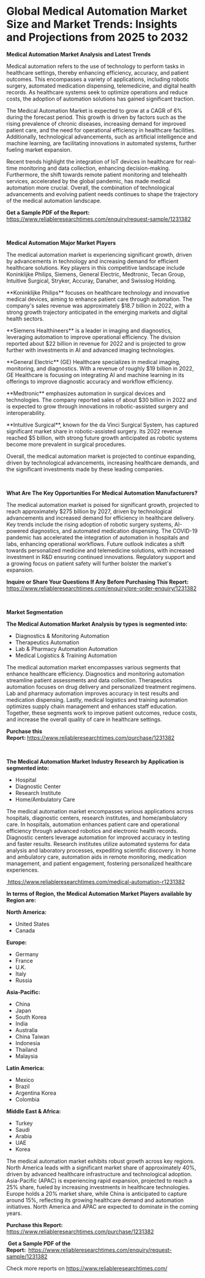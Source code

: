 <p><h1>Global Medical Automation Market Size and Market Trends: Insights and Projections from 2025 to 2032</h1></p><p><strong>Medical Automation Market Analysis and Latest Trends</strong></p>
<p><p>Medical automation refers to the use of technology to perform tasks in healthcare settings, thereby enhancing efficiency, accuracy, and patient outcomes. This encompasses a variety of applications, including robotic surgery, automated medication dispensing, telemedicine, and digital health records. As healthcare systems seek to optimize operations and reduce costs, the adoption of automation solutions has gained significant traction.</p><p>The Medical Automation Market is expected to grow at a CAGR of 6% during the forecast period. This growth is driven by factors such as the rising prevalence of chronic diseases, increasing demand for improved patient care, and the need for operational efficiency in healthcare facilities. Additionally, technological advancements, such as artificial intelligence and machine learning, are facilitating innovations in automated systems, further fueling market expansion.</p><p>Recent trends highlight the integration of IoT devices in healthcare for real-time monitoring and data collection, enhancing decision-making. Furthermore, the shift towards remote patient monitoring and telehealth services, accelerated by the global pandemic, has made medical automation more crucial. Overall, the combination of technological advancements and evolving patient needs continues to shape the trajectory of the medical automation landscape.</p></p>
<p><strong>Get a Sample PDF of the Report:&nbsp;</strong> <a href="https://www.reliableresearchtimes.com/enquiry/request-sample/1231382?utm_campaign=3168&utm_medium=2&utm_source=Github&utm_content=ia&utm_term=04032025&utm_id=medical-automation">https://www.reliableresearchtimes.com/enquiry/request-sample/1231382</a></p>
<p>&nbsp;</p>
<p><strong>Medical Automation Major Market Players</strong></p>
<p><p>The medical automation market is experiencing significant growth, driven by advancements in technology and increasing demand for efficient healthcare solutions. Key players in this competitive landscape include Koninklijke Philips, Siemens, General Electric, Medtronic, Tecan Group, Intuitive Surgical, Stryker, Accuray, Danaher, and Swisslog Holding.</p><p>**Koninklijke Philips** focuses on healthcare technology and innovative medical devices, aiming to enhance patient care through automation. The company's sales revenue was approximately $18.7 billion in 2022, with a strong growth trajectory anticipated in the emerging markets and digital health sectors.</p><p>**Siemens Healthineers** is a leader in imaging and diagnostics, leveraging automation to improve operational efficiency. The division reported about $22 billion in revenue for 2022 and is projected to grow further with investments in AI and advanced imaging technologies.</p><p>**General Electric** (GE) Healthcare specializes in medical imaging, monitoring, and diagnostics. With a revenue of roughly $19 billion in 2022, GE Healthcare is focusing on integrating AI and machine learning in its offerings to improve diagnostic accuracy and workflow efficiency.</p><p>**Medtronic** emphasizes automation in surgical devices and technologies. The company reported sales of about $30 billion in 2022 and is expected to grow through innovations in robotic-assisted surgery and interoperability.</p><p>**Intuitive Surgical**, known for the da Vinci Surgical System, has captured significant market share in robotic-assisted surgery. Its 2022 revenue reached $5 billion, with strong future growth anticipated as robotic systems become more prevalent in surgical procedures.</p><p>Overall, the medical automation market is projected to continue expanding, driven by technological advancements, increasing healthcare demands, and the significant investments made by these leading companies.</p></p>
<p>&nbsp;</p>
<p><strong>What Are The Key Opportunities For Medical Automation Manufacturers?</strong></p>
<p><p>The medical automation market is poised for significant growth, projected to reach approximately $275 billion by 2027, driven by technological advancements and increased demand for efficiency in healthcare delivery. Key trends include the rising adoption of robotic surgery systems, AI-powered diagnostics, and automated medication dispensing. The COVID-19 pandemic has accelerated the integration of automation in hospitals and labs, enhancing operational workflows. Future outlook indicates a shift towards personalized medicine and telemedicine solutions, with increased investment in R&D ensuring continued innovations. Regulatory support and a growing focus on patient safety will further bolster the market's expansion.</p></p>
<p><strong>Inquire or Share Your Questions If Any Before Purchasing This Report:</strong> <a href="https://www.reliableresearchtimes.com/enquiry/pre-order-enquiry/1231382?utm_campaign=3168&utm_medium=2&utm_source=Github&utm_content=ia&utm_term=04032025&utm_id=medical-automation">https://www.reliableresearchtimes.com/enquiry/pre-order-enquiry/1231382</a></p>
<p>&nbsp;</p>
<p><strong>Market Segmentation</strong></p>
<p><strong>The Medical Automation Market Analysis by types is segmented into:</strong></p>
<p><ul><li>Diagnostics & Monitoring Automation</li><li>Therapeutics Automation</li><li>Lab & Pharmacy Automation Automation</li><li>Medical Logistics & Training Automation</li></ul></p>
<p><p>The medical automation market encompasses various segments that enhance healthcare efficiency. Diagnostics and monitoring automation streamline patient assessments and data collection. Therapeutics automation focuses on drug delivery and personalized treatment regimens. Lab and pharmacy automation improves accuracy in test results and medication dispensing. Lastly, medical logistics and training automation optimizes supply chain management and enhances staff education. Together, these segments work to improve patient outcomes, reduce costs, and increase the overall quality of care in healthcare settings.</p></p>
<p><strong>Purchase this Report:&nbsp;</strong><a href="https://www.reliableresearchtimes.com/purchase/1231382?utm_campaign=3168&utm_medium=2&utm_source=Github&utm_content=ia&utm_term=04032025&utm_id=medical-automation">https://www.reliableresearchtimes.com/purchase/1231382</a></p>
<p>&nbsp;</p>
<p><strong>The Medical Automation Market Industry Research by Application is segmented into:</strong></p>
<p><ul><li>Hospital</li><li>Diagnostic Center</li><li>Research Institute</li><li>Home/Ambulatory Care</li></ul></p>
<p><p>The medical automation market encompasses various applications across hospitals, diagnostic centers, research institutes, and home/ambulatory care. In hospitals, automation enhances patient care and operational efficiency through advanced robotics and electronic health records. Diagnostic centers leverage automation for improved accuracy in testing and faster results. Research institutes utilize automated systems for data analysis and laboratory processes, expediting scientific discovery. In home and ambulatory care, automation aids in remote monitoring, medication management, and patient engagement, fostering personalized healthcare experiences.</p></p>
<p><a href="https://www.reliableresearchtimes.com/medical-automation-r1231382?utm_campaign=3168&utm_medium=2&utm_source=Github&utm_content=ia&utm_term=04032025&utm_id=medical-automation">&nbsp;https://www.reliableresearchtimes.com/medical-automation-r1231382</a></p>
<p><strong>In terms of Region, the Medical Automation Market Players available by Region are:</strong></p>
<p>
    <p> <strong> North America: </strong>
        <ul>
            <li>United States</li>
            <li>Canada</li>
        </ul>
        </p> 
    <p> <strong> Europe: </strong>
        <ul>
            <li>Germany</li>
            <li>France</li>
            <li>U.K.</li>
            <li>Italy</li>
            <li>Russia</li>
        </ul>
        </p> 
    <p> <strong> Asia-Pacific: </strong>
        <ul>
            <li>China</li>
            <li>Japan</li>
            <li>South Korea</li>
            <li>India</li>
            <li>Australia</li>
            <li>China Taiwan</li>
            <li>Indonesia</li>
            <li>Thailand</li>
            <li>Malaysia</li>
        </ul>
        </p> 
    <p> <strong> Latin America: </strong>
        <ul>
            <li>Mexico</li>
            <li>Brazil</li>
            <li>Argentina Korea</li>
            <li>Colombia</li>
        </ul>
        </p> 
    <p> <strong> Middle East & Africa: </strong>
        <ul>
            <li>Turkey</li>
            <li>Saudi</li>
            <li>Arabia</li>
            <li>UAE</li>
            <li>Korea</li>
        </ul>
    </p>
    </p>
<p><p>The medical automation market exhibits robust growth across key regions. North America leads with a significant market share of approximately 40%, driven by advanced healthcare infrastructure and technological adoption. Asia-Pacific (APAC) is experiencing rapid expansion, projected to reach a 25% share, fueled by increasing investments in healthcare technologies. Europe holds a 20% market share, while China is anticipated to capture around 15%, reflecting its growing healthcare demand and automation initiatives. North America and APAC are expected to dominate in the coming years.</p></p>
<p><strong>Purchase this Report: </strong><a href="https://www.reliableresearchtimes.com/purchase/1231382?utm_campaign=3168&utm_medium=2&utm_source=Github&utm_content=ia&utm_term=04032025&utm_id=medical-automation">https://www.reliableresearchtimes.com/purchase/1231382</a></p>
<p>&nbsp;<strong>Get a Sample PDF of the Report:&nbsp;&nbsp;</strong><a href="https://www.reliableresearchtimes.com/enquiry/request-sample/1231382?utm_campaign=3168&utm_medium=2&utm_source=Github&utm_content=ia&utm_term=04032025&utm_id=medical-automation">https://www.reliableresearchtimes.com/enquiry/request-sample/1231382</a></p>
<p><strong></strong></p>
<p>Check more reports on <a href="https://www.reliableresearchtimes.com/?utm_campaign=3168&utm_medium=2&utm_source=Github&utm_content=ia&utm_term=04032025&utm_id=medical-automation">https://www.reliableresearchtimes.com/</a></p>